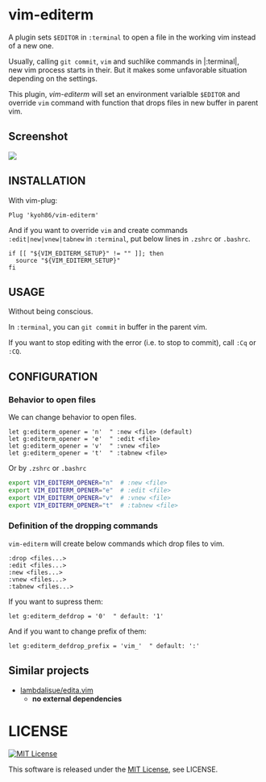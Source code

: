 # vim-editerm

A plugin sets `$EDITOR` in `:terminal` to open a file in the working vim instead of a new one.

Usually, calling `git commit`, `vim` and suchlike commands in |:terminal|,  
new vim process starts in their.
But it makes some unfavorable situation depending on the settings.

This plugin, *vim-editerm* will set an environment varialble `$EDITOR` and
override `vim` command with function that drops files in new buffer in parent
vim.

## Screenshot

![](https://user-images.githubusercontent.com/5582459/63220140-76a44400-c1bc-11e9-8555-389aafde8a38.gif)

## INSTALLATION

With vim-plug:

```
Plug 'kyoh86/vim-editerm'
```

And if you want to override `vim` and create commands `:edit|new|vnew|tabnew` in `:terminal`, put below lines in `.zshrc` or `.bashrc`.

```
if [[ "${VIM_EDITERM_SETUP}" != "" ]]; then
  source "${VIM_EDITERM_SETUP}"
fi
```

## USAGE

Without being conscious.

In `:terminal`, you can `git commit` in buffer in the parent vim.

If you want to stop editing with the error (i.e. to stop to commit), call `:Cq` or `:CQ`.

## CONFIGURATION

### Behavior to open files

We can change behavior to open files.

```vim
let g:editerm_opener = 'n'  " :new <file> (default)
let g:editerm_opener = 'e'  " :edit <file>
let g:editerm_opener = 'v'  " :vnew <file>
let g:editerm_opener = 't'  " :tabnew <file>
```

Or by `.zshrc` or `.bashrc`

```sh
export VIM_EDITERM_OPENER="n"  # :new <file>
export VIM_EDITERM_OPENER="e"  # :edit <file>
export VIM_EDITERM_OPENER="v"  # :vnew <file>
export VIM_EDITERM_OPENER="t"  # :tabnew <file>
```

### Definition of the dropping commands

`vim-editerm` will create below commands which drop files to vim.

```shell
:drop <files...>
:edit <files...>
:new <files...>
:vnew <files...>
:tabnew <files...>
```

If you want to supress them:

```vim
let g:editerm_defdrop = '0'  " default: '1'
```

And if you want to change prefix of them:

```vim
let g:editerm_defdrop_prefix = 'vim_'  " default: ':'
```

## Similar projects

- [lambdalisue/edita.vim](https://github.com/lambdalisue/edita.vim)
  - **no external dependencies**

# LICENSE

[![MIT License](http://img.shields.io/badge/license-MIT-blue.svg)](http://www.opensource.org/licenses/MIT)

This software is released under the [MIT License](http://www.opensource.org/licenses/MIT), see LICENSE.
